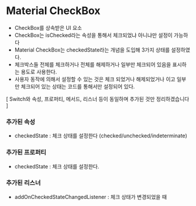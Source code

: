 # Material CheckBox
- CheckBox를 상속받은 UI 요소
- CheckBox는 isChecked라는 속성을 통해서 체크되었냐 아니냐만 설정이 가능하다
- Material CheckBox는 checkedState라는 개념을 도입해 3가지 상태를 설정하였다.
- 체크박스들 전체를 체크하거나 전체를 해제하거나 일부만 체크되어 있음을 표시하는 용도로 사용한다.
- 사용자 동작에 의해서 설정할 수 있는 것은 체크 되었거나 해제되었거나 이고 일부만 체크되어 있는 상태는 코드를 통해서만 설정되어 있다.

[ Switch와 속성, 프로퍼티, 메서드, 리스너 등이 동일하며 추가된 것만 정리하겠습니다 ]

### 추가된 속성
- checkedState : 체크 상태를 설정한다 (checked/unchecked/indeterminate)

### 추가된 프로퍼티
- checkedState : 체크 상태를 설정한다.

### 추가된 리스너
- addOnCheckedStateChangedListener : 체크 상태가 변경되었을 때